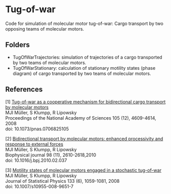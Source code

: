 # Tug-of-war

Code for simulation of molecular motor tug-of-war: Cargo transport by two opposing teams of molecular motors. 

## Folders

- TugOfWarTrajectories: simulation of trajectories of a cargo transported by two teams of molecular motors.
- TugOfWarStationary: calculation of stationary motility states (phase diagram) of cargo transported by two teams of molecular motors.

## References

[1] [Tug-of-war as a cooperative mechanism for bidirectional cargo transport by molecular motors](http://www.pnas.org/content/105/12/4609.long)<br>
MJI Müller, S Klumpp, R Lipowsky<br>
Proceedings of the National Academy of Sciences 105 (12), 4609-4614, 2008<br>
doi: 10.1073/pnas.0706825105


[2] [Bidirectional transport by molecular motors: enhanced processivity and response to external forces](http://www.cell.com/biophysj/abstract/S0006-3495(10)00315-2)<br>
MJI Müller, S Klumpp, R Lipowsky<br>
Biophysical journal 98 (11), 2610-2618,2010<br>
doi: 10.1016/j.bpj.2010.02.037

[3] [Motility states of molecular motors engaged in a stochastic tug-of-war](http://link.springer.com/content/pdf/10.1007/s10955-008-9651-7.pdf)<br>
MJI Müller, S Klumpp, R Lipowsky<br>
Journal of Statistical Physics 133 (6), 1059-1081, 2008<br>
doi: 10.1007/s10955-008-9651-7
